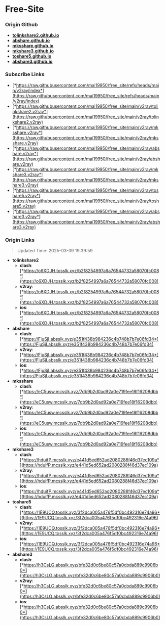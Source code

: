 # Free-Site

### Origin Github

- [**tolinkshare2.github.io**](https://github.com/tolinkshare2/tolinkshare2.github.io)
- [**abshare.github.io**](https://github.com/abshare/abshare.github.io)
- [**mksshare.github.io**](https://github.com/mksshare/mksshare.github.io)
- [**mkshare3.github.io**](https://github.com/mkshare3/mkshare3.github.io)
- [**toshare5.github.io**](https://github.com/toshare5/toshare5.github.io)
- [**abshare3.github.io**](https://github.com/abshare3/abshare3.github.io)

### Subscribe Links

- [*https://raw.githubusercontent.com/mai19950/free_site/refs/heads/main/v2ray/index*](https://raw.githubusercontent.com/mai19950/free_site/refs/heads/main/v2ray/index)
- [*https://raw.githubusercontent.com/mai19950/free_site/main/v2ray/tolinkshare2.v2ray*](https://raw.githubusercontent.com/mai19950/free_site/main/v2ray/tolinkshare2.v2ray)
- [*https://raw.githubusercontent.com/mai19950/free_site/main/v2ray/mksshare.v2ray*](https://raw.githubusercontent.com/mai19950/free_site/main/v2ray/mksshare.v2ray)
- [*https://raw.githubusercontent.com/mai19950/free_site/main/v2ray/abshare.v2ray*](https://raw.githubusercontent.com/mai19950/free_site/main/v2ray/abshare.v2ray)
- [*https://raw.githubusercontent.com/mai19950/free_site/main/v2ray/mkshare3.v2ray*](https://raw.githubusercontent.com/mai19950/free_site/main/v2ray/mkshare3.v2ray)
- [*https://raw.githubusercontent.com/mai19950/free_site/main/v2ray/toshare5.v2ray*](https://raw.githubusercontent.com/mai19950/free_site/main/v2ray/toshare5.v2ray)
- [*https://raw.githubusercontent.com/mai19950/free_site/main/v2ray/abshare3.v2ray*](https://raw.githubusercontent.com/mai19950/free_site/main/v2ray/abshare3.v2ray)

### Origin Links

> Updated Time: 2025-03-09 19:39:59

- **tolinkshare2**
  - **clash**: [*https://o6XDJH.tosslk.xyz/b2f8254997a6a76544732a58070fc008*](https://o6XDJH.tosslk.xyz/b2f8254997a6a76544732a58070fc008)
  - **v2ray**: [*https://o6XDJH.tosslk.xyz/b2f8254997a6a76544732a58070fc008*](https://o6XDJH.tosslk.xyz/b2f8254997a6a76544732a58070fc008)
  - **ios**: [*https://o6XDJH.tosslk.xyz/b2f8254997a6a76544732a58070fc008*](https://o6XDJH.tosslk.xyz/b2f8254997a6a76544732a58070fc008)
- **abshare**
  - **clash**: [*https://FjuSjI.absslk.xyz/e351f438b984236c4b748b7b7e06fd34*](https://FjuSjI.absslk.xyz/e351f438b984236c4b748b7b7e06fd34)
  - **v2ray**: [*https://FjuSjI.absslk.xyz/e351f438b984236c4b748b7b7e06fd34*](https://FjuSjI.absslk.xyz/e351f438b984236c4b748b7b7e06fd34)
  - **ios**: [*https://FjuSjI.absslk.xyz/e351f438b984236c4b748b7b7e06fd34*](https://FjuSjI.absslk.xyz/e351f438b984236c4b748b7b7e06fd34)
- **mksshare**
  - **clash**: [*https://eC5usw.mcsslk.xyz/7db9b2d0ad92a0e719fee18f16208dbb*](https://eC5usw.mcsslk.xyz/7db9b2d0ad92a0e719fee18f16208dbb)
  - **v2ray**: [*https://eC5usw.mcsslk.xyz/7db9b2d0ad92a0e719fee18f16208dbb*](https://eC5usw.mcsslk.xyz/7db9b2d0ad92a0e719fee18f16208dbb)
  - **ios**: [*https://eC5usw.mcsslk.xyz/7db9b2d0ad92a0e719fee18f16208dbb*](https://eC5usw.mcsslk.xyz/7db9b2d0ad92a0e719fee18f16208dbb)
- **mkshare3**
  - **clash**: [*https://hduifP.mcsslk.xyz/e441d5ed652ad2080288f46d37ec109a*](https://hduifP.mcsslk.xyz/e441d5ed652ad2080288f46d37ec109a)
  - **v2ray**: [*https://hduifP.mcsslk.xyz/e441d5ed652ad2080288f46d37ec109a*](https://hduifP.mcsslk.xyz/e441d5ed652ad2080288f46d37ec109a)
  - **ios**: [*https://hduifP.mcsslk.xyz/e441d5ed652ad2080288f46d37ec109a*](https://hduifP.mcsslk.xyz/e441d5ed652ad2080288f46d37ec109a)
- **toshare5**
  - **clash**: [*https://1E9UCQ.tosslk.xyz/3f2dca005a476f5df0bc492316e74a96*](https://1E9UCQ.tosslk.xyz/3f2dca005a476f5df0bc492316e74a96)
  - **v2ray**: [*https://1E9UCQ.tosslk.xyz/3f2dca005a476f5df0bc492316e74a96*](https://1E9UCQ.tosslk.xyz/3f2dca005a476f5df0bc492316e74a96)
  - **ios**: [*https://1E9UCQ.tosslk.xyz/3f2dca005a476f5df0bc492316e74a96*](https://1E9UCQ.tosslk.xyz/3f2dca005a476f5df0bc492316e74a96)
- **abshare3**
  - **clash**: [*https://h3CsLG.absslk.xyz/bfe32d0c6be80c57a0cbda889c9906b0*](https://h3CsLG.absslk.xyz/bfe32d0c6be80c57a0cbda889c9906b0)
  - **v2ray**: [*https://h3CsLG.absslk.xyz/bfe32d0c6be80c57a0cbda889c9906b0*](https://h3CsLG.absslk.xyz/bfe32d0c6be80c57a0cbda889c9906b0)
  - **ios**: [*https://h3CsLG.absslk.xyz/bfe32d0c6be80c57a0cbda889c9906b0*](https://h3CsLG.absslk.xyz/bfe32d0c6be80c57a0cbda889c9906b0)
